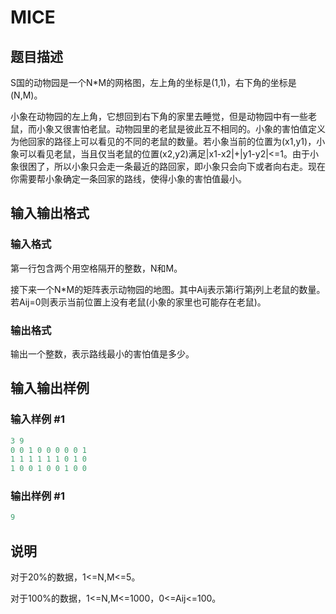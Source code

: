 # MICE

## 题目描述

S国的动物园是一个N\*M的网格图，左上角的坐标是(1,1)，右下角的坐标是(N,M)。

小象在动物园的左上角，它想回到右下角的家里去睡觉，但是动物园中有一些老鼠，而小象又很害怕老鼠。动物园里的老鼠是彼此互不相同的。小象的害怕值定义为他回家的路径上可以看见的不同的老鼠的数量。若小象当前的位置为(x1,y1)，小象可以看见老鼠，当且仅当老鼠的位置(x2,y2)满足|x1-x2|+|y1-y2|<=1。由于小象很困了，所以小象只会走一条最近的路回家，即小象只会向下或者向右走。现在你需要帮小象确定一条回家的路线，使得小象的害怕值最小。

## 输入输出格式

### 输入格式

第一行包含两个用空格隔开的整数，N和M。

接下来一个N\*M的矩阵表示动物园的地图。其中Aij表示第i行第j列上老鼠的数量。若Aij=0则表示当前位置上没有老鼠(小象的家里也可能存在老鼠)。

### 输出格式

输出一个整数，表示路线最小的害怕值是多少。

## 输入输出样例

### 输入样例 #1

```cpp
3 9
0 0 1 0 0 0 0 0 1
1 1 1 1 1 1 0 1 0
1 0 0 1 0 0 1 0 0

```
### 输出样例 #1

```cpp
9
```


## 说明

对于20%的数据，1<=N,M<=5。

对于100%的数据，1<=N,M<=1000，0<=Aij<=100。


